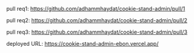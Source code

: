 pull req1: https://github.com/adhammhaydat/cookie-stand-admin/pull/1

pull req2: https://github.com/adhammhaydat/cookie-stand-admin/pull/2

pull req3: https://github.com/adhammhaydat/cookie-stand-admin/pull/3

 deployed URL: https://cookie-stand-admin-ebon.vercel.app/
